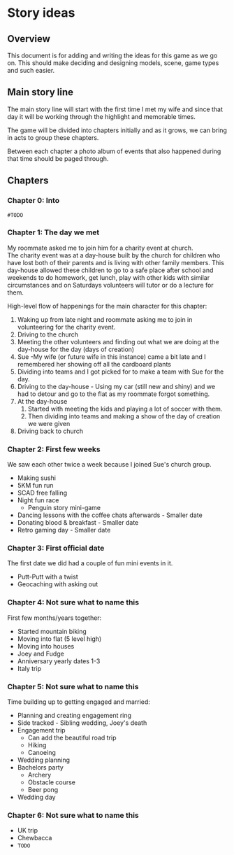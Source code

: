 # Story ideas
## Overview
This document is for adding and writing the ideas for this game as we go on. This should make deciding and designing models, scene, game types and such easier.

## Main story line
The main story line will start with the first time I met my wife and since that day it will be working through the highlight and memorable times.

The game will be divided into chapters initially and as it grows, we can bring in acts to group these chapters.

Between each chapter a photo album of events that also happened during that time should be paged through.  

## Chapters
### Chapter 0: Into
`#TODO`

### Chapter 1: The day we met
My roommate asked me to join him for a charity event at church.  
The charity event was at a day-house built by the church for children who have lost both of their parents and is living with other family members. This day-house allowed these children to go to a safe place after school and weekends to do homework, get lunch, play with other kids with similar circumstances and on Saturdays volunteers will tutor or do a lecture for them.

High-level flow of happenings for the main character for this chapter:  
1) Waking up from late night and roommate asking me to join in volunteering for the charity event.
1) Driving to the church
1) Meeting the other volunteers and finding out what we are doing at the day-house for the day (days of creation)
1) Sue -My wife (or future wife in this instance) came a bit late and I remembered her showing off all the cardboard plants 
1) Dividing into teams and I got picked for to make a team with Sue for the day.
1) Driving to the day-house - Using my car (still new and shiny) and we had to detour and go to the flat as my roommate forgot something.
1) At the day-house
    1) Started with meeting the kids and playing a lot of soccer with them.
    1) Then dividing into teams and making a show of the day of creation we were given
1) Driving back to church

### Chapter 2: First few weeks
We saw each other twice a week because I joined Sue's church group.
- Making sushi
- 5KM fun run
- SCAD free falling
- Night fun race
    - Penguin story mini-game
- Dancing lessons with the coffee chats afterwards - Smaller date
- Donating blood & breakfast - Smaller date
- Retro gaming day - Smaller date

### Chapter 3: First official date
The first date we did had a couple of fun mini events in it.
- Putt-Putt with a twist
- Geocaching with asking out

### Chapter 4: Not sure what to name this
First few months/years together:
- Started mountain biking
- Moving into flat (5 level high)
- Moving into houses
- Joey and Fudge
- Anniversary yearly dates 1-3
- Italy trip

### Chapter 5: Not sure what to name this
Time building up to getting engaged and married:
- Planning and creating engagement ring
- Side tracked - Sibling wedding, Joey's death
- Engagement trip
    - Can add the beautiful road trip
    - Hiking
    - Canoeing
- Wedding planning
- Bachelors party
    - Archery
    - Obstacle course
    - Beer pong
- Wedding day

### Chapter 6: Not sure what to name this
- UK trip
- Chewbacca
- `TODO`
